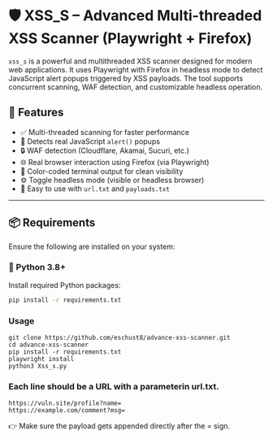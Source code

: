 # 🛡️ XSS_S – Advanced Multi-threaded XSS Scanner (Playwright + Firefox)

`xss_s` is a powerful and multithreaded XSS scanner designed for modern web applications. It uses Playwright with Firefox in headless mode to detect JavaScript alert popups triggered by XSS payloads. The tool supports concurrent scanning, WAF detection, and customizable headless operation.

## 🚀 Features

- ✅ Multi-threaded scanning for faster performance
- 🎯 Detects real JavaScript `alert()` popups
- 🔒 WAF detection (Cloudflare, Akamai, Sucuri, etc.)
- 🌐 Real browser interaction using Firefox (via Playwright)
- 🎨 Color-coded terminal output for clean visibility
- ⚙️ Toggle headless mode (visible or headless browser)
- 📁 Easy to use with `url.txt` and `payloads.txt`

---

## 📦 Requirements

Ensure the following are installed on your system:

### 🐍 Python 3.8+

Install required Python packages:

```bash
pip install -r requirements.txt
 ```

### Usage 
```
git clone https://github.com/eschust8/advance-xss-scanner.git
cd advance-xss-scanner
pip install -r requirements.txt
playwright install
python3 Xss_s.py
```

### Each line should be a URL with a parameterin url.txt.

``` https://target.com/search?q=
https://vuln.site/profile?name=
https://example.com/comment?msg=
```
👉 Make sure the payload gets appended directly after the = sign.

